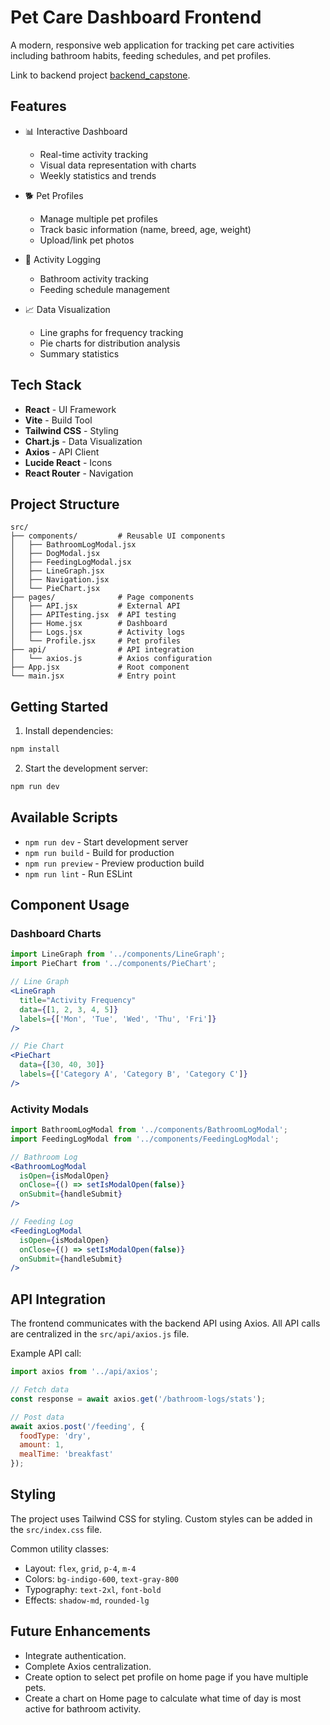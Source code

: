 # Pet Care Dashboard Frontend

A modern, responsive web application for tracking pet care activities including bathroom habits, feeding schedules, and pet profiles.

Link to backend project [backend_capstone](https://github.com/ntguru5/backend_capstone).

## Features

- 📊 Interactive Dashboard
  - Real-time activity tracking
  - Visual data representation with charts
  - Weekly statistics and trends

- 🐕 Pet Profiles
  - Manage multiple pet profiles
  - Track basic information (name, breed, age, weight)
  - Upload/link pet photos

- 📝 Activity Logging
  - Bathroom activity tracking
  - Feeding schedule management

- 📈 Data Visualization
  - Line graphs for frequency tracking
  - Pie charts for distribution analysis
  - Summary statistics

## Tech Stack

- **React** - UI Framework
- **Vite** - Build Tool
- **Tailwind CSS** - Styling
- **Chart.js** - Data Visualization
- **Axios** - API Client
- **Lucide React** - Icons
- **React Router** - Navigation

## Project Structure

```
src/
├── components/         # Reusable UI components
│   ├── BathroomLogModal.jsx
│   ├── DogModal.jsx
│   ├── FeedingLogModal.jsx
│   ├── LineGraph.jsx
│   ├── Navigation.jsx
│   └── PieChart.jsx
├── pages/              # Page components
│   ├── API.jsx         # External API
│   ├── APITesting.jsx  # API testing
│   ├── Home.jsx        # Dashboard
│   ├── Logs.jsx        # Activity logs
│   └── Profile.jsx     # Pet profiles
├── api/                # API integration
│   └── axios.js        # Axios configuration
├── App.jsx             # Root component
└── main.jsx            # Entry point
```

## Getting Started

1. Install dependencies:
```bash
npm install
```

2. Start the development server:
```bash
npm run dev
```

## Available Scripts

- `npm run dev` - Start development server
- `npm run build` - Build for production
- `npm run preview` - Preview production build
- `npm run lint` - Run ESLint

## Component Usage

### Dashboard Charts

```jsx
import LineGraph from '../components/LineGraph';
import PieChart from '../components/PieChart';

// Line Graph
<LineGraph
  title="Activity Frequency"
  data={[1, 2, 3, 4, 5]}
  labels={['Mon', 'Tue', 'Wed', 'Thu', 'Fri']}
/>

// Pie Chart
<PieChart
  data={[30, 40, 30]}
  labels={['Category A', 'Category B', 'Category C']}
/>
```

### Activity Modals

```jsx
import BathroomLogModal from '../components/BathroomLogModal';
import FeedingLogModal from '../components/FeedingLogModal';

// Bathroom Log
<BathroomLogModal
  isOpen={isModalOpen}
  onClose={() => setIsModalOpen(false)}
  onSubmit={handleSubmit}
/>

// Feeding Log
<FeedingLogModal
  isOpen={isModalOpen}
  onClose={() => setIsModalOpen(false)}
  onSubmit={handleSubmit}
/>
```

## API Integration

The frontend communicates with the backend API using Axios. All API calls are centralized in the `src/api/axios.js` file.

Example API call:
```javascript
import axios from '../api/axios';

// Fetch data
const response = await axios.get('/bathroom-logs/stats');

// Post data
await axios.post('/feeding', {
  foodType: 'dry',
  amount: 1,
  mealTime: 'breakfast'
});
```

## Styling

The project uses Tailwind CSS for styling. Custom styles can be added in the `src/index.css` file.

Common utility classes:
- Layout: `flex`, `grid`, `p-4`, `m-4`
- Colors: `bg-indigo-600`, `text-gray-800`
- Typography: `text-2xl`, `font-bold`
- Effects: `shadow-md`, `rounded-lg`

## Future Enhancements

- Integrate authentication.
- Complete Axios centralization.
- Create option to select pet profile on home page if you have multiple pets.
- Create a chart on Home page to calculate what time of day is most active for bathroom activity.
